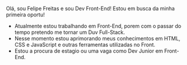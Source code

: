 Olá, sou Felipe Freitas e sou Dev Front-End!
Estou em busca da minha primeira oportu!

- Atualmente estou trabalhando em Front-End, porem com o passar do tempo pretendo me tornar um Duv Full-Stack.
- Nesse momento estou  aprimorando meus conhecimentos em HTML, CSS e JavaScript e outras ferramentas utilizadas no Front.
- Estou a procura de estagio ou uma vaga como Dev Junior em Front-End.

